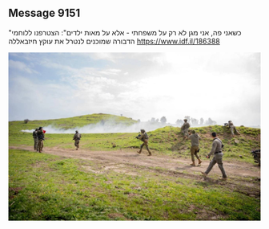 ## Message 9151

"כשאני פה, אני מגן לא רק על משפחתי - אלא על מאות ילדים":
הצטרפנו ללוחמי הדבורה שמוכנים לנטרל את עוקץ חיזבאללה
https://www.idf.il/186388

![Photo](./9151/9151_photo.jpg)
